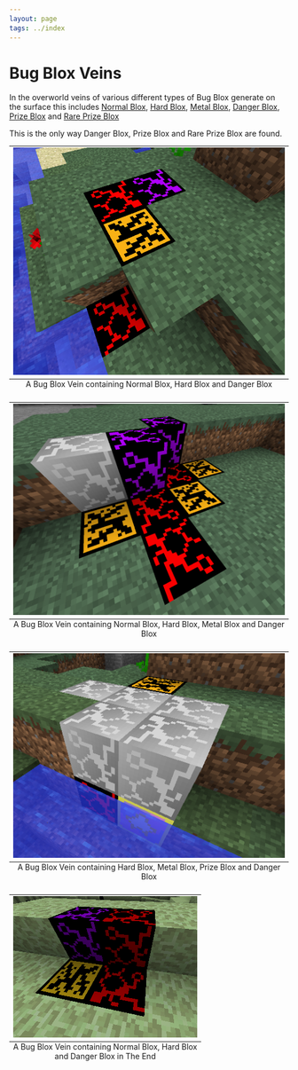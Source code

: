 ```yaml
---
layout: page
tags: ../index
---
```

# Bug Blox Veins

In the overworld veins of various different types of Bug Blox generate on the surface this includes [Normal Blox](../blocks/normalblox), [Hard Blox](../blocks/hardblox), [Metal Blox](../blocks/metalblox), [Danger Blox](../blocks/dangerblox), [Prize Blox](../blocks/prizeblox) and [Rare Prize Blox](../blocks/rareprizeblox)

This is the only way Danger Blox, Prize Blox and Rare Prize Blox are found.

<table class="image">
<caption align="bottom">A Bug Blox Vein containing Normal Blox, Hard Blox and Danger Blox</caption>
<tr><td><img src="../images/screenshots/bugblox1.png" alt="Bug Blox Vein 1"/></td></tr>
</table>

<table class="image">
<caption align="bottom">A Bug Blox Vein containing Normal Blox, Hard Blox, Metal Blox and Danger Blox</caption>
<tr><td><img src="../images/screenshots/bugblox2.png" alt="Bug Blox Vein 2"/></td></tr>
</table>

<table class="image">
<caption align="bottom">A Bug Blox Vein containing Hard Blox, Metal Blox, Prize Blox and Danger Blox</caption>
<tr><td><img src="../images/screenshots/bugblox3.png" alt="Bug Blox Vein 3"/></td></tr>
</table>

<table class="image">
<caption align="bottom">A Bug Blox Vein containing Normal Blox, Hard Blox and Danger Blox in The End</caption>
<tr><td><img src="../images/screenshots/bugblox4.png" alt="Bug Blox Vein 4"/></td></tr>
</table>